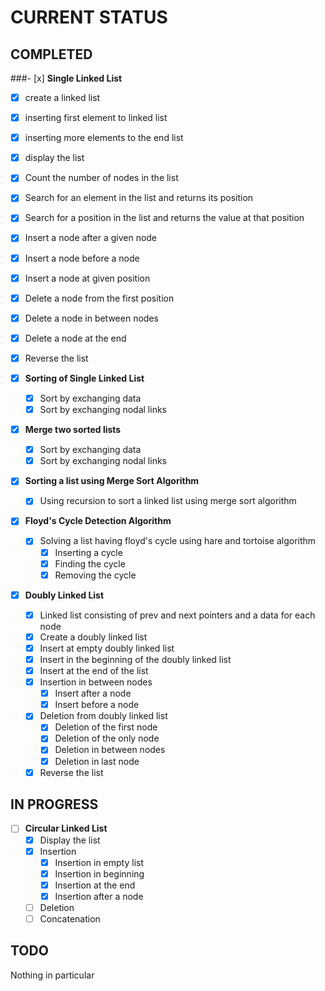 # **CURRENT STATUS**

## **COMPLETED**

###- [x] **Single Linked List**

- [x] create a linked list
- [x] inserting first element to linked list
- [x] inserting more elements to the end list
- [x] display the list
- [x] Count the number of nodes in the list
- [x] Search for an element in the list and returns its position
- [x] Search for a position in the list and returns the value at that position
- [x] Insert a node after a given node
- [x] Insert a node before a node
- [x] Insert a node at given position
- [x] Delete a node from the first position
- [x] Delete a node in between nodes
- [x] Delete a node at the end
- [x] Reverse the list

- [x] **Sorting of Single Linked List**

  - [x] Sort by exchanging data
  - [x] Sort by exchanging nodal links

- [x] **Merge two sorted lists**

  - [x] Sort by exchanging data
  - [x] Sort by exchanging nodal links

- [x] **Sorting a list using Merge Sort Algorithm**

  - [x] Using recursion to sort a linked list using merge sort algorithm

- [x] **Floyd's Cycle Detection Algorithm**

  - [x] Solving a list having floyd's cycle using hare and tortoise algorithm
    - [x] Inserting a cycle
    - [x] Finding the cycle
    - [x] Removing the cycle

- [x] **Doubly Linked List**
  - [x] Linked list consisting of prev and next pointers and a data for each node
  - [x] Create a doubly linked list
  - [x] Insert at empty doubly linked list
  - [x] Insert in the beginning of the doubly linked list
  - [x] Insert at the end of the list
  - [x] Insertion in between nodes
    - [x] Insert after a node
    - [x] Insert before a node
  - [x] Deletion from doubly linked list
    - [x] Deletion of the first node
    - [x] Deletion of the only node
    - [x] Deletion in between nodes
    - [x] Deletion in last node
  - [x] Reverse the list

## **IN PROGRESS**

- [ ] **Circular Linked List**
  - [x] Display the list
  - [x] Insertion
    - [x] Insertion in empty list
    - [x] Insertion in beginning
    - [x] Insertion at the end
    - [x] Insertion after a node
  - [ ] Deletion
  - [ ] Concatenation

## **TODO**

Nothing in particular
